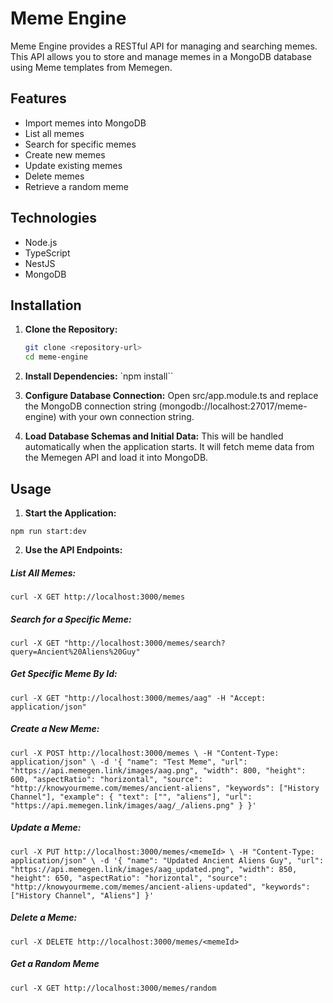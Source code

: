 # Meme Engine

Meme Engine provides a RESTful API for managing and searching memes. This API allows you to store and manage memes in a MongoDB database using Meme templates from Memegen.

## Features

- Import memes into MongoDB
- List all memes
- Search for specific memes
- Create new memes
- Update existing memes
- Delete memes
- Retrieve a random meme

## Technologies

- Node.js
- TypeScript
- NestJS
- MongoDB

## Installation

1. **Clone the Repository:**

   ```bash
   git clone <repository-url>
   cd meme-engine

2. **Install Dependencies:**
`npm install``

3. **Configure Database Connection:**
Open src/app.module.ts and replace the MongoDB connection string (mongodb://localhost:27017/meme-engine) with your own connection string.

4. **Load Database Schemas and Initial Data:**
This will be handled automatically when the application starts. It will fetch meme data from the Memegen API and load it into MongoDB.

## Usage

1. **Start the Application:**

`npm run start:dev
`

2. **Use the API Endpoints:**

##### List All Memes:
`curl -X GET http://localhost:3000/memes
`

##### Search for a Specific Meme:

`curl -X GET "http://localhost:3000/memes/search?query=Ancient%20Aliens%20Guy"
`

##### Get Specific Meme By Id:
`curl -X GET "http://localhost:3000/memes/aag" -H "Accept: application/json"
`

##### Create a New Meme:

`curl -X POST http://localhost:3000/memes \
-H "Content-Type: application/json" \
-d '{
  "name": "Test Meme",
  "url": "https://api.memegen.link/images/aag.png",
  "width": 800,
  "height": 600,
  "aspectRatio": "horizontal",
  "source": "http://knowyourmeme.com/memes/ancient-aliens",
  "keywords": ["History Channel"],
  "example": {
    "text": ["", "aliens"],
    "url": "https://api.memegen.link/images/aag/_/aliens.png"
  }
}'
`

##### Update a Meme:
`curl -X PUT http://localhost:3000/memes/<memeId> \
-H "Content-Type: application/json" \
-d '{
  "name": "Updated Ancient Aliens Guy",
  "url": "https://api.memegen.link/images/aag_updated.png",
  "width": 850,
  "height": 650,
  "aspectRatio": "horizontal",
  "source": "http://knowyourmeme.com/memes/ancient-aliens-updated",
  "keywords": ["History Channel", "Aliens"]
}'
`

##### Delete a Meme:
`curl -X DELETE http://localhost:3000/memes/<memeId>
`

##### Get a Random Meme
`curl -X GET http://localhost:3000/memes/random
`